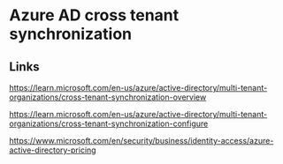# Azure AD cross tenant synchronization

## Links

https://learn.microsoft.com/en-us/azure/active-directory/multi-tenant-organizations/cross-tenant-synchronization-overview

https://learn.microsoft.com/en-us/azure/active-directory/multi-tenant-organizations/cross-tenant-synchronization-configure

https://www.microsoft.com/en/security/business/identity-access/azure-active-directory-pricing